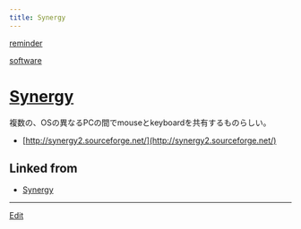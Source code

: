 ```yaml
---
title: Synergy
---
```



[reminder](/reminder)

[software](/software)




# [Synergy](/Synergy)

複数の、OSの異なるPCの間でmouseとkeyboardを共有するものらしい。

* [http://synergy2.sourceforge.net/](http://synergy2.sourceforge.net/)
<!--  -->




## Linked from

* [Synergy](/Synergy)


----

[Edit](https://github.com/vitroid/vitroid.github.io/edit/master/MD/Synergy.md)

